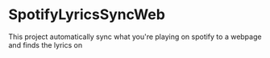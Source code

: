 # SpotifyLyricsSyncWeb
This project automatically sync what you're playing on spotify to a webpage and finds the lyrics on 
